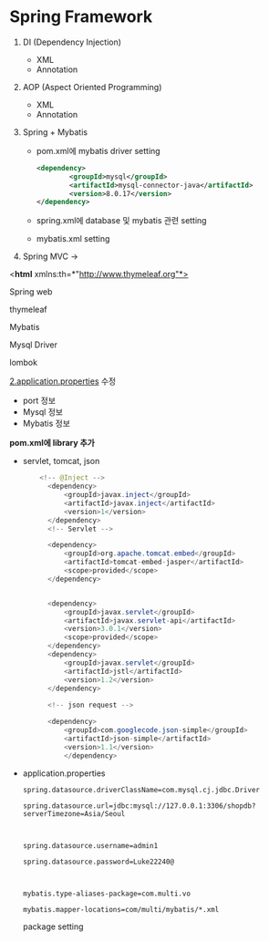 # Spring Framework

1. DI (Dependency Injection)
    - XML
    - Annotation

2. AOP (Aspect Oriented Programming)
    - XML
    - Annotation
    
3. Spring + Mybatis
    - pom.xml에 mybatis driver setting
      
        ```xml
        <dependency>
        		<groupId>mysql</groupId>
        		<artifactId>mysql-connector-java</artifactId>
        		<version>8.0.17</version>
        </dependency>
        ```
        
    - spring.xml에 database 및 mybatis 관련 setting
    - mybatis.xml setting

1. Spring MVC → 

<**html** xmlns:th=*"http://www.thymeleaf.org"*>

<script src="[https://ajax.googleapis.com/ajax/libs/jquery/3.6.0/jquery.min.js](https://ajax.googleapis.com/ajax/libs/jquery/3.6.0/jquery.min.js)"></script>

Spring web

thymeleaf

Mybatis

Mysql Driver

lombok

[2.application.properties](http://2.application.properties) 수정

- port 정보
- Mysql 정보
- Mybatis 정보

**pom.xml에 library 추가**

- servlet, tomcat, json

  ```java
      <!-- @Inject -->
  		<dependency>
  			<groupId>javax.inject</groupId>
  			<artifactId>javax.inject</artifactId>
  			<version>1</version>
  		</dependency>
  		<!-- Servlet -->
  
  		<dependency>
  			<groupId>org.apache.tomcat.embed</groupId>
  			<artifactId>tomcat-embed-jasper</artifactId>
  			<scope>provided</scope>
  		</dependency>
  
  
  		<dependency>
  			<groupId>javax.servlet</groupId>
  			<artifactId>javax.servlet-api</artifactId>
  			<version>3.0.1</version>
  			<scope>provided</scope>
  		</dependency>
  		<dependency>
  			<groupId>javax.servlet</groupId>
  			<artifactId>jstl</artifactId>
  			<version>1.2</version>
  		</dependency>
  		
  		<!-- json request -->   
  
  		<dependency>
  			<groupId>com.googlecode.json-simple</groupId>
  			<artifactId>json-simple</artifactId>
  			<version>1.1</version>
    		</dependency>
  ```

- application.properties 

  ``` server.port=80
  spring.datasource.driverClassName=com.mysql.cj.jdbc.Driver
  
  spring.datasource.url=jdbc:mysql://127.0.0.1:3306/shopdb?serverTimezone=Asia/Seoul
  
  
  
  spring.datasource.username=admin1
  
  spring.datasource.password=Luke22240@
  
  
  
  mybatis.type-aliases-package=com.multi.vo
  
  mybatis.mapper-locations=com/multi/mybatis/*.xml
  ```

  

  package setting

  
